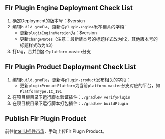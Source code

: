 ## Flr Plugin Engine Deployment Check List

1. 确定Deployment的版本号：$version
1. 编辑`build.gradle`，更新与`plugin-engine`发布相关的字段：
   - 更新`pluginEngineVersion`为：$version
   - 更新`changeNotes`（注意：最新版本号的标题样式改为h2，其他版本号的标题样式改为h3）
1. 打tag，合并到各个`platform-master`分支

## Flr Plugin Product Deployment Check List

1. 编辑`build.gradle`，更新与`plugin-product`发布相关的字段：
   - 更新`pluginProductPlatform`为当前`platform-master`分支对应的平台，如`PlatformType.IC_191`
1. 在项目根目录下运行脚本验证插件：`./gradlew verifyPlugin`
1. 在项目根目录下运行脚本打包插件：`./gradlew buildPlugin`

## Publish Flr Plugin Product

前往[IntelliJ插件市场](https://plugins.jetbrains.com/)，手动上传Flr Plugin Product。